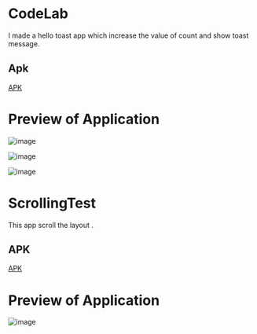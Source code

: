 # CodeLab

I made a hello toast app which increase the value of count and show toast message.

## Apk
[APK](https://github.com/gauri547/CodeLab/releases/download/v2/app-debug.apk)

# Preview of Application

![image](https://user-images.githubusercontent.com/81371138/116784158-58759900-aab0-11eb-8b67-97f313766fa1.png)

![image](https://user-images.githubusercontent.com/81371138/116784167-6c20ff80-aab0-11eb-94b3-876705faba6b.png)

![image](https://user-images.githubusercontent.com/81371138/116784172-7642fe00-aab0-11eb-8177-2a2f6fc7a26d.png)

# ScrollingTest

This app scroll the layout .

## APK
[APK](https://github.com/gauri547/releases/download/v2/app-debug.apk)

# Preview of Application

![image](https://user-images.githubusercontent.com/81371138/116784289-0f721480-aab1-11eb-97f0-6e4b5206e104.png)

